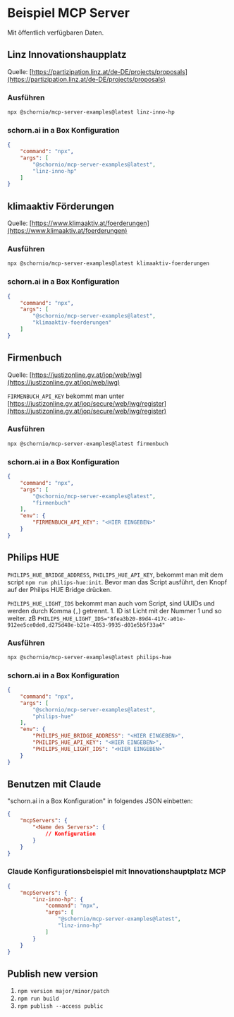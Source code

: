 # Beispiel MCP Server

Mit öffentlich verfügbaren Daten.

## Linz Innovationshaupplatz

Quelle: [https://partizipation.linz.at/de-DE/projects/proposals](https://partizipation.linz.at/de-DE/projects/proposals)

### Ausführen

```bash
npx @schornio/mcp-server-examples@latest linz-inno-hp
```

### schorn.ai in a Box Konfiguration

```json
{
    "command": "npx",
    "args": [
        "@schornio/mcp-server-examples@latest",
        "linz-inno-hp"
    ]
}
```

## klimaaktiv Förderungen

Quelle: [https://www.klimaaktiv.at/foerderungen](https://www.klimaaktiv.at/foerderungen)

### Ausführen

```bash
npx @schornio/mcp-server-examples@latest klimaaktiv-foerderungen
```

### schorn.ai in a Box Konfiguration

```json
{
    "command": "npx",
    "args": [
        "@schornio/mcp-server-examples@latest",
        "klimaaktiv-foerderungen"
    ]
}
```

## Firmenbuch

Quelle: [https://justizonline.gv.at/jop/web/iwg](https://justizonline.gv.at/jop/web/iwg)

`FIRMENBUCH_API_KEY` bekommt man unter [https://justizonline.gv.at/jop/secure/web/iwg/register](https://justizonline.gv.at/jop/secure/web/iwg/register)

### Ausführen

```bash
npx @schornio/mcp-server-examples@latest firmenbuch
```

### schorn.ai in a Box Konfiguration

```json
{
    "command": "npx",
    "args": [
        "@schornio/mcp-server-examples@latest",
        "firmenbuch"
    ],
    "env": {
        "FIRMENBUCH_API_KEY": "<HIER EINGEBEN>"
    }
}
```

## Philips HUE

`PHILIPS_HUE_BRIDGE_ADDRESS`, `PHILIPS_HUE_API_KEY`, bekommt man mit dem script `npm run philips-hue:init`. Bevor man das Script ausführt, den Knopf auf der Philips HUE Bridge drücken.

`PHILIPS_HUE_LIGHT_IDS` bekommt man auch vom Script, sind UUIDs und werden durch Komma (`,`) getrennt. 1. ID ist Licht mit der Nummer 1 und so weiter. zB `PHILIPS_HUE_LIGHT_IDS="8fea3b20-89d4-417c-a01e-912ee5ce0de8,d275d48e-b21e-4853-9935-d01e5b5f33a4"`

### Ausführen

```bash
npx @schornio/mcp-server-examples@latest philips-hue
```

### schorn.ai in a Box Konfiguration

```json
{
    "command": "npx",
    "args": [
        "@schornio/mcp-server-examples@latest",
        "philips-hue"
    ],
    "env": {
        "PHILIPS_HUE_BRIDGE_ADDRESS": "<HIER EINGEBEN>",
        "PHILIPS_HUE_API_KEY": "<HIER EINGEBEN>",
        "PHILIPS_HUE_LIGHT_IDS": "<HIER EINGEBEN>"
    }
}
```

## Benutzen mit Claude

"schorn.ai in a Box Konfiguration" in folgendes JSON einbetten:

```json
{
    "mcpServers": {
        "<Name des Servers>": {
            // Konfiguration
        }
    }
}
```

### Claude Konfigurationsbeispiel mit Innovationshauptplatz MCP

```json
{
    "mcpServers": {
        "inz-inno-hp": {
            "command": "npx",
            "args": [
                "@schornio/mcp-server-examples@latest",
                "linz-inno-hp"
            ]
        }
    }
}
```

## Publish new version

1. `npm version major/minor/patch`
2. `npm run build`
3. `npm publish --access public`